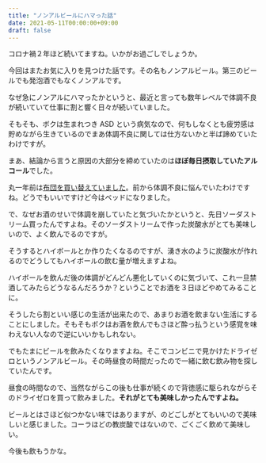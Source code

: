 ```yaml
---
title: "ノンアルビールにハマった話"
date: 2021-05-11T00:00:00+09:00
draft: false
---
```


コロナ禍２年ほど続いてますね。いかがお過ごしでしょうか。

今回はまたお気に入りを見つけた話です。その名もノンアルビール。第三のビールでも発泡酒でもなくノンアルです。

なぜ急にノンアルにハマったかというと、最近と言っても数年レベルで体調不良が続いていて仕事に割と響く日々が続いていました。

そもそも、ボクは生まれつき ASD という病気なので、何もしなくとも疲労感は貯めながら生きているのでまあ体調不良に関しては仕方ないかと半ば諦めていたわけですが。

まあ、結論から言うと原因の大部分を締めていたのは**ほぼ毎日摂取していたアルコール**でした。

丸一年前は[布団を買い替えていました](https://blog.tinykitten.me/posts/replace-bed/)。前から体調不良に悩んでいたわけですね。どうでもいいですけど今はベッドになりました。

で、なぜお酒のせいで体調を崩していたと気づいたかというと、先日ソーダストリーム買ったんですよね。そのソーダストリームで作った炭酸水がとても美味しいので、よく飲んでるのですが。

そうするとハイボールとか作りたくなるのですが、湧き水のように炭酸水が作れるのでどうしてもハイボールの飲む量が増えますよね。

ハイボールを飲んだ後の体調がどんどん悪化していくのに気づいて、これ一旦禁酒してみたらどうなるんだろうか？ということでお酒を３日ほどやめてみることに。

そうしたら割といい感じの生活が出来たので、あまりお酒を飲まない生活にすることにしました。そもそもボクはお酒を飲んでもさほど酔っ払うという感覚を味わえない人なので逆にいいかもしれない。

でもたまにビールを飲みたくなりますよね。そこでコンビニで見かけたドライゼロというノンアルビール。その時昼食の時間だったので一緒に飲む飲み物を探していたんです。

昼食の時間なので、当然ながらこの後も仕事が続くので背徳感に駆られながらそのドライゼロを買って飲みました。**それがとても美味しかったんですよね。**

ビールとはさほど似つかない味ではありますが、のどごしがとてもいいので美味しいと感じました。コーラほどの教炭酸ではないので、ごくごく飲めて美味しい。

今後も飲もうかな。
